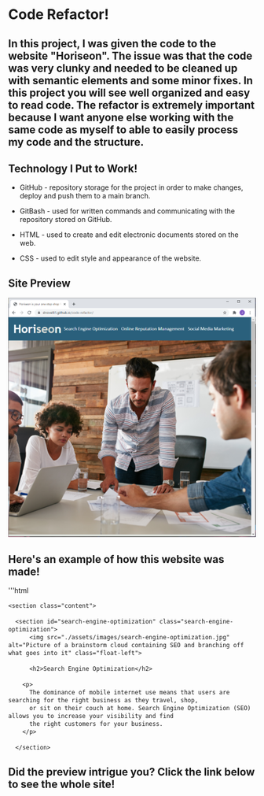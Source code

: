 # Code Refactor!

## In this project, I was given the code to the website "Horiseon". The issue was that the code was very clunky and needed to be cleaned up with semantic elements and some minor fixes. In this project you will see well organized and easy to read code. The refactor is extremely important because I want anyone else working with the same code as myself to able to easily process my code and the structure.

## Technology I Put to Work!
- GitHub - repository storage for the project in order to make changes, deploy and push them to a main branch.

- GitBash - used for written commands and communicating with the repository stored on GitHub.

- HTML - used to create and edit electronic documents stored on the web.

- CSS - used to edit style and appearance of the website.

## Site Preview

![Site](assets/images/website-preview.png)

## Here's an example of how this website was made!
'''html
<div class="hero"></div>
   
    <section class="content">
    
      <section id="search-engine-optimization" class="search-engine-optimization">
          <img src="./assets/images/search-engine-optimization.jpg" alt="Picture of a brainstorm cloud containing SEO and branching off what goes into it" class="float-left">
      
          <h2>Search Engine Optimization</h2>
      
        <p> 
          The dominance of mobile internet use means that users are searching for the right business as they travel, shop,
          or sit on their couch at home. Search Engine Optimization (SEO) allows you to increase your visibility and find
          the right customers for your business.
        </p>
    
      </section>  

## Did the preview intrigue you? Click the link below to see the whole site!
